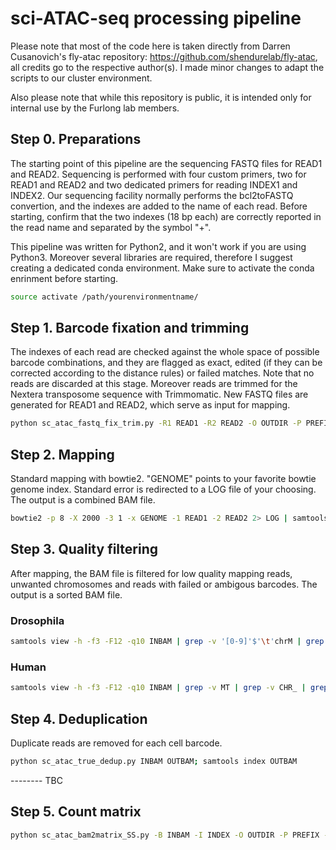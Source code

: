 #  sci-ATAC-seq processing pipeline

Please note that most of the code here is taken directly from Darren Cusanovich's fly-atac repository: https://github.com/shendurelab/fly-atac, all credits go to the respective author(s). I made minor changes to adapt the scripts to our cluster environment.

Also please note that while this repository is public, it is intended only for internal use by the Furlong lab members.

## Step 0. Preparations

The starting point of this pipeline are the sequencing FASTQ files for READ1 and READ2. Sequencing is performed with four custom primers, two for READ1 and READ2 and two dedicated primers for reading INDEX1 and INDEX2. Our sequencing facility normally performs the bcl2toFASTQ convertion, and the indexes are added to the name of each read. Before starting, confirm that the two indexes (18 bp each) are correctly reported in the read name and separated by the symbol "+".

This pipeline was written for Python2, and it won't work if you are using Python3. Moreover several libraries are required, therefore I suggest creating a dedicated conda environment. Make sure to activate the conda enrinment before starting.

```bash
source activate /path/yourenvironmentname/
```

## Step 1. Barcode fixation and trimming

The indexes of each read are checked against the whole space of possible barcode combinations, and they are flagged as exact, edited (if they can be corrected according to the distance rules) or failed matches. Note that no reads are discarded at this stage. Moreover reads are trimmed for the Nextera transposome sequence with Trimmomatic. New FASTQ files are generated for READ1 and READ2, which serve as input for mapping.

```bash
python sc_atac_fastq_fix_trim.py -R1 READ1 -R2 READ2 -O OUTDIR -P PREFIX
```

## Step 2. Mapping

Standard mapping with bowtie2. "GENOME" points to your favorite bowtie genome index. Standard error is redirected to a LOG file of your choosing. The output is a combined BAM file.

```bash
bowtie2 -p 8 -X 2000 -3 1 -x GENOME -1 READ1 -2 READ2 2> LOG | samtools view -bS - > OUTBAM
```

## Step 3. Quality filtering

After mapping, the BAM file is filtered for low quality mapping reads, unwanted chromosomes and reads with failed or ambigous barcodes. The output is a sorted BAM file.

### Drosophila

```bash
samtools view -h -f3 -F12 -q10 INBAM | grep -v '[0-9]'$'\t'chrM | grep -v '[0-9]'$'\t'chrU | grep -v _CTF_ | grep -v _AMBIG_ | samtools view -Su - | samtools sort -@ 8 - -T temp -o OUTBAM; samtools index OUTBAM
```

### Human

```bash
samtools view -h -f3 -F12 -q10 INBAM | grep -v MT | grep -v CHR_ | grep -v KI | grep -v GL | grep -v _CTF_ | grep -v _AMBIG_ | samtools view -Su - | samtools sort -@ 8 - -T temp -o OUTBAM; samtools index OUTBAM
```

## Step 4. Deduplication

Duplicate reads are removed for each cell barcode.

```bash
python sc_atac_true_dedup.py INBAM OUTBAM; samtools index OUTBAM
```

-------- TBC

## Step 5. Count matrix

```bash
python sc_atac_bam2matrix_SS.py -B INBAM -I INDEX -O OUTDIR -P PREFIX -C "auto" -W BED
```
